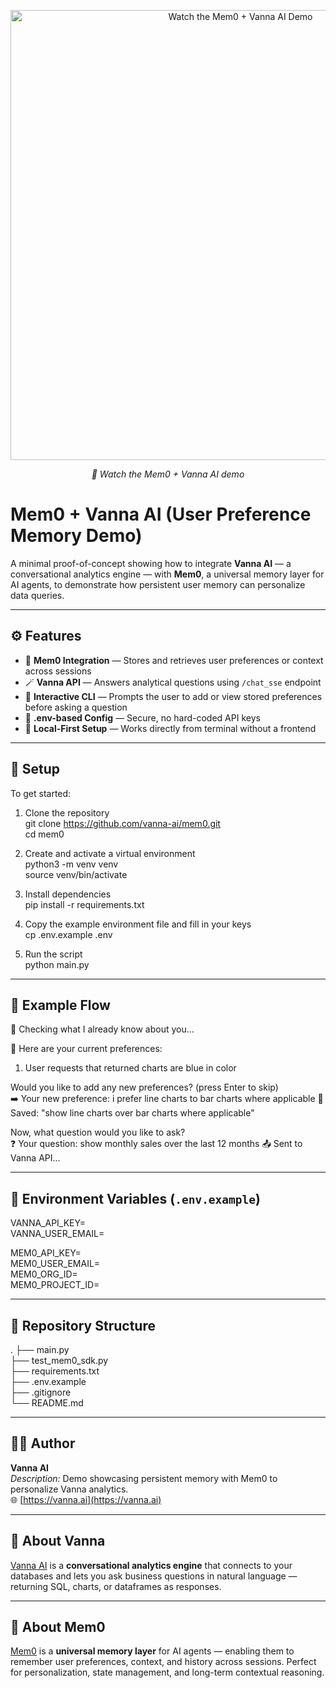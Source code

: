 <p align="center">
  <a href="https://youtu.be/n9hJMWUGwRw" target="_blank">
    <img src="https://img.youtube.com/vi/n9hJMWUGwRw/maxresdefault.jpg" 
         alt="Watch the Mem0 + Vanna AI Demo" 
         width="720">
  </a>
</p>
<p align="center">
  <em>🎥 Watch the Mem0 + Vanna AI demo</em>
</p>

# Mem0 + Vanna AI (User Preference Memory Demo)

A minimal proof-of-concept showing how to integrate **Vanna AI** — a conversational analytics engine — with **Mem0**, a universal memory layer for AI agents, to demonstrate how persistent user memory can personalize data queries.

---

## ⚙️ Features

- 🧠 **Mem0 Integration** — Stores and retrieves user preferences or context across sessions  
- 🪄 **Vanna API** — Answers analytical questions using `/chat_sse` endpoint  
- 💬 **Interactive CLI** — Prompts the user to add or view stored preferences before asking a question  
- 🔐 **.env-based Config** — Secure, no hard-coded API keys  
- 🧩 **Local-First Setup** — Works directly from terminal without a frontend  

---

## 🚀 Setup

To get started:

1. Clone the repository  
   git clone https://github.com/vanna-ai/mem0.git  
   cd mem0  

2. Create and activate a virtual environment  
   python3 -m venv venv  
   source venv/bin/activate  

3. Install dependencies  
   pip install -r requirements.txt  

4. Copy the example environment file and fill in your keys  
   cp .env.example .env  

5. Run the script  
   python main.py  

---

## 💬 Example Flow

🤖 Checking what I already know about you...

🧠 Here are your current preferences:  
1. User requests that returned charts are blue in color

Would you like to add any new preferences? (press Enter to skip)  
➡️  Your new preference: i prefer line charts to bar charts where applicable
💾 Saved: "show line charts over bar charts where applicable"

Now, what question would you like to ask?  
❓ Your question: show monthly sales over the last 12 months
📤 Sent to Vanna API...

---

## 🔑 Environment Variables (`.env.example`)

VANNA_API_KEY=  
VANNA_USER_EMAIL=  

MEM0_API_KEY=  
MEM0_USER_EMAIL=  
MEM0_ORG_ID=  
MEM0_PROJECT_ID=  

---

## 📁 Repository Structure

.
├── main.py  
├── test_mem0_sdk.py  
├── requirements.txt  
├── .env.example  
├── .gitignore  
└── README.md  

---

## 👨‍💻 Author

**Vanna AI**  
*Description:* Demo showcasing persistent memory with Mem0 to personalize Vanna analytics.  
🌐 [https://vanna.ai](https://vanna.ai)

---

## 🧠 About Vanna

[Vanna AI](https://vanna.ai) is a **conversational analytics engine** that connects to your databases and lets you ask business questions in natural language — returning SQL, charts, or dataframes as responses.

---

## 🧠 About Mem0

[Mem0](https://mem0.ai) is a **universal memory layer** for AI agents — enabling them to remember user preferences, context, and history across sessions. Perfect for personalization, state management, and long-term contextual reasoning.
